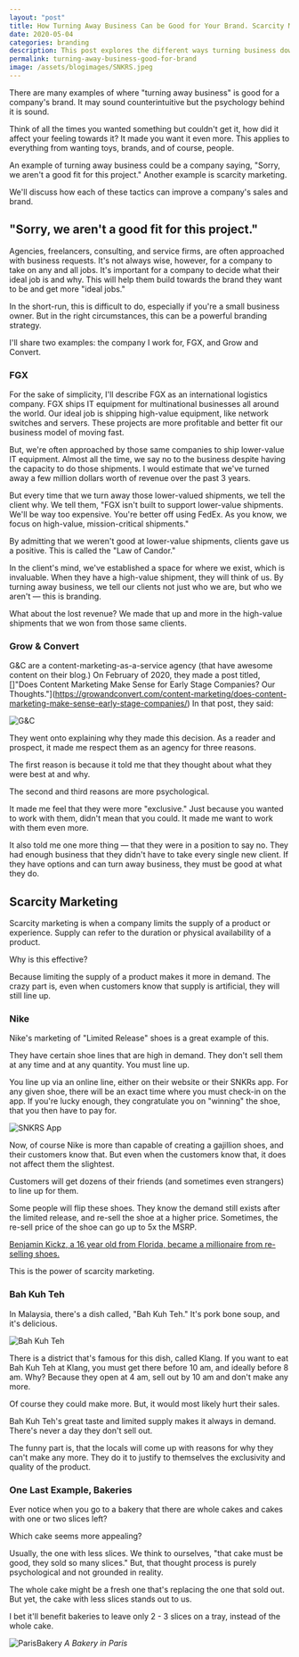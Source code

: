 ```yaml
---
layout: "post"
title: How Turning Away Business Can be Good for Your Brand. Scarcity Marketing & Better Brands.
date: 2020-05-04
categories: branding
description: This post explores the different ways turning business down can be beneficial to a brand. We'll discuss consulting and scarcity branding.
permalink: turning-away-business-good-for-brand
image: /assets/blogimages/SNKRS.jpeg
---
```


There are many examples of where "turning away business" is good for a company's brand. It may sound counterintuitive but the psychology behind it is sound.

Think of all the times you wanted something but couldn't get it, how did it affect your feeling towards it? It made you want it even more. This applies to everything from wanting toys, brands, and of course, people.

An example of turning away business could be a company saying, "Sorry, we aren't a good fit for this project." Another example is scarcity marketing.

We'll discuss how each of these tactics can improve a company's sales and brand.

## "Sorry, we aren't a good fit for this project."

Agencies, freelancers, consulting, and service firms, are often approached with business requests. It's not always wise, however, for a company to take on any and all jobs. It's important for a company to decide what their ideal job is and why. This will help them build towards the brand they want to be and get more "ideal jobs."

In the short-run, this is difficult to do, especially if you're a small business owner. But in the right circumstances, this can be a powerful branding strategy.

I'll share two examples: the company I work for, FGX, and Grow and Convert.

### FGX
For the sake of simplicity, I'll describe FGX as an international logistics company. FGX ships IT equipment for multinational businesses all around the world. Our ideal job is shipping high-value equipment, like network switches and servers. These projects are more profitable and better fit our business model of moving fast.

But, we're often approached by those same companies to ship lower-value IT equipment. Almost all the time, we say no to the business despite having the capacity to do those shipments. I would estimate that we've turned away a few million dollars worth of revenue over the past 3 years.

But every time that we turn away those lower-valued shipments, we tell the client why. We tell them, "FGX isn't built to support lower-value shipments. We'll be way too expensive. You're better off using FedEx. As you know, we focus on high-value, mission-critical shipments."

By admitting that we weren't good at lower-value shipments, clients gave us a positive. This is called the "Law of Candor."

In the client's mind, we've established a space for where we exist, which is invaluable. When they have a high-value shipment, they will think of us. By turning away business, we tell our clients not just who we are, but who we aren't — this is branding.

What about the lost revenue? We made that up and more in the high-value shipments that we won from those same clients.

### Grow & Convert
G&C are a content-marketing-as-a-service agency (that have awesome content on their blog.) On February of 2020, they made a post titled, []"Does Content Marketing Make Sense for Early Stage Companies? Our Thoughts."](https://growandconvert.com/content-marketing/does-content-marketing-make-sense-early-stage-companies/) In that post, they said:

![G&C](/assets/blogimages/G&C.png "G&C")

They went onto explaining why they made this decision. As a reader and prospect, it made me respect them as an agency for three reasons.

The first reason is because it told me that they thought about what they were best at and why.

The second and third reasons are more psychological.

It made me feel that they were more "exclusive." Just because you wanted to work with them, didn't mean that you could. It made me want to work with them even more.

It also told me one more thing — that they were in a position to say no. They had enough business that they didn't have to take every single new client. If they have options and can turn away business, they must be good at what they do.

## Scarcity Marketing
Scarcity marketing is when a company limits the supply of a product or experience. Supply can refer to the duration or physical availability of a product.

Why is this effective?

Because limiting the supply of a product makes it more in demand. The crazy part is, even when customers know that supply is artificial, they will still line up.

### Nike
Nike's marketing of "Limited Release" shoes is a great example of this.

They have certain shoe lines that are high in demand. They don't sell them at any time and at any quantity. You must line up.

You line up via an online line, either on their website or their SNKRs app. For any given shoe, there will be an exact time where you must check-in on the app. If you're lucky enough, they congratulate you on "winning" the shoe, that you then have to pay for.

![SNKRS App](/assets/blogimages/SNKRS.jpeg "SNKRS App")

Now, of course Nike is more than capable of creating a gajillion shoes, and their customers know that. But even when the customers know that, it does not affect them the slightest.

Customers will get dozens of their friends (and sometimes even strangers) to line up for them.

Some people will flip these shoes. They know the demand still exists after the limited release, and re-sell the shoe at a higher price. Sometimes, the re-sell price of the shoe can go up to 5x the MSRP.

[Benjamin Kickz, a 16 year old from Florida, became a millionaire from re-selling shoes.](http://yonah.org/channel/sneakerdon-benjamin-kapelushnik/)

This is the power of scarcity marketing.

### Bah Kuh Teh
In Malaysia, there's a dish called, "Bah Kuh Teh." It's pork bone soup, and it's delicious.

![Bah Kuh Teh](/assets/blogimages/BahKuhTeh.jpg "Bah Kuh Teh")

There is a district that's famous for this dish, called Klang. If you want to eat Bah Kuh Teh at Klang, you must get there before 10 am, and ideally before 8 am. Why? Because they open at 4 am, sell out by 10 am and don't make any more.

Of course they could make more. But, it would most likely hurt their sales.

Bah Kuh Teh's great taste and limited supply makes it always in demand. There's never a day they don't sell out.

The funny part is, that the locals will come up with reasons for why they can't make any more. They do it to justify to themselves the exclusivity and quality of the product.

### One Last Example, Bakeries

Ever notice when you go to a bakery that there are whole cakes and cakes with one or two slices left?

Which cake seems more appealing?

Usually, the one with less slices. We think to ourselves, "that cake must be good, they sold so many slices." But, that thought process is purely psychological and not grounded in reality.

The whole cake might be a fresh one that's replacing the one that sold out. But yet, the cake with less slices stands out to us.

I bet it'll benefit bakeries to leave only 2 - 3 slices on a tray, instead of the whole cake.

![ParisBakery](/assets/blogimages/ParisBakery.jpg "A Bakery in Paris")
*A Bakery in Paris*
